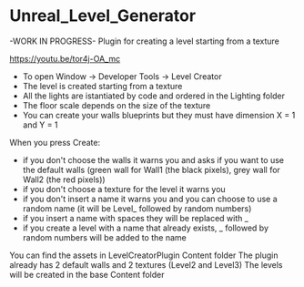 # Unreal_Level_Generator
-WORK IN PROGRESS-
 Plugin for creating a level starting from a texture

https://youtu.be/tor4j-OA_mc

- To open Window -> Developer Tools -> Level Creator
- The level is created starting from a texture
- All the lights are istantiated by code and ordered in the Lighting folder
- The floor scale depends on the size of the texture
- You can create your walls blueprints but they must have dimension X = 1 and Y = 1

When you press Create:
- if you don't choose the walls it warns you and asks if you want to use the default walls (green wall for Wall1 (the black pixels), grey wall for Wall2 (the red pixels))
- if you don't choose a texture for the level it warns you
- if you don't insert a name it warns you and you can choose to use a random name (it will be Level_ followed by random numbers)
- if you insert a name with spaces they will be replaced with _ 
- if you create a level with a name that already exists, _ followed by random numbers will be added to the name


You can find the assets in LevelCreatorPlugin Content folder
The plugin already has 2 default walls and 2 textures (Level2 and Level3) 
The levels will be created in the base Content folder
